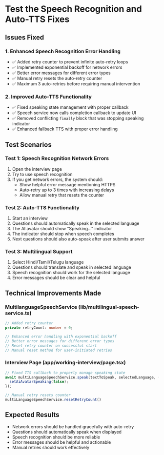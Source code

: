 # Test the Speech Recognition and Auto-TTS Fixes

## Issues Fixed

### 1. Enhanced Speech Recognition Error Handling
- ✅ Added retry counter to prevent infinite auto-retry loops
- ✅ Implemented exponential backoff for network errors
- ✅ Better error messages for different error types
- ✅ Manual retry resets the auto-retry counter
- ✅ Maximum 3 auto-retries before requiring manual intervention

### 2. Improved Auto-TTS Functionality 
- ✅ Fixed speaking state management with proper callback
- ✅ Speech service now calls completion callback to update UI
- ✅ Removed conflicting `finally` block that was stopping speaking indicator
- ✅ Enhanced fallback TTS with proper error handling

## Test Scenarios

### Test 1: Speech Recognition Network Errors
1. Open the interview page
2. Try to use speech recognition 
3. If you get network errors, the system should:
   - Show helpful error message mentioning HTTPS
   - Auto-retry up to 3 times with increasing delays
   - Allow manual retry that resets the counter

### Test 2: Auto-TTS Functionality
1. Start an interview
2. Questions should automatically speak in the selected language
3. The AI avatar should show "Speaking..." indicator
4. The indicator should stop when speech completes
5. Next questions should also auto-speak after user submits answer

### Test 3: Multilingual Support
1. Select Hindi/Tamil/Telugu language
2. Questions should translate and speak in selected language
3. Speech recognition should work for the selected language
4. Error messages should be clear and helpful

## Technical Improvements Made

### MultilanguageSpeechService (lib/multilingual-speech-service.ts)
```typescript
// Added retry counter
private retryCount: number = 0;

// Enhanced error handling with exponential backoff
// Better error messages for different error types
// Reset retry counter on successful start
// Manual reset method for user-initiated retries
```

### Interview Page (app/working-interview/page.tsx)
```typescript
// Fixed TTS callback to properly manage speaking state
await multiLanguageSpeechService.speak(textToSpeak, selectedLanguage, () => {
  setAiAvatarSpeaking(false);
});

// Manual retry resets counter
multiLanguageSpeechService.resetRetryCount()
```

## Expected Results
- Network errors should be handled gracefully with auto-retry
- Questions should automatically speak when displayed
- Speech recognition should be more reliable
- Error messages should be helpful and actionable
- Manual retries should work effectively
